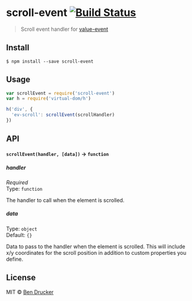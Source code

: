 # scroll-event [![Build Status](https://travis-ci.org/bendrucker/scroll-event.svg?branch=master)](https://travis-ci.org/bendrucker/scroll-event)

> Scroll event handler for [value-event](https://github.com/raynos/value-event)


## Install

```
$ npm install --save scroll-event
```


## Usage

```js
var scrollEvent = require('scroll-event')
var h = require('virtual-dom/h')

h('div', {
  'ev-scroll': scrollEvent(scrollHandler)
})
```

## API

#### `scrollEvent(handler, [data])` -> `function`

##### handler

*Required*  
Type: `function`

The handler to call when the element is scrolled.

##### data

Type: `object`  
Default: `{}`

Data to pass to the handler when the element is scrolled. This will include x/y coordinates for the scroll position in addition to custom properties you define.

## License

MIT © [Ben Drucker](http://bendrucker.me)
